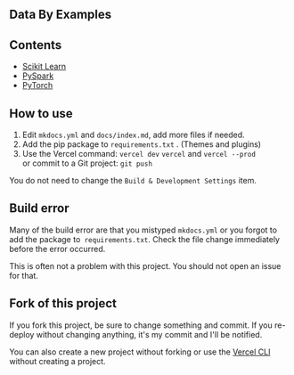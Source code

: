 ## Data By Examples

## Contents
- [Scikit Learn](/scikit)
- [PySpark](/pyspark)
- [PyTorch](/pytorch)

## How to use

1. Edit `mkdocs.yml` and `docs/index.md`, add more files if needed.
2. Add the pip package to `requirements.txt` . (Themes and plugins)
3. Use the Vercel command: `vercel dev` `vercel` and `vercel --prod`  
or commit to a Git project: `git push`

You do not need to change the `Build & Development Settings` item.

## Build error

Many of the build error are that you mistyped `mkdocs.yml`
or you forgot to add the package to` requirements.txt`.
Check the file change immediately before the error occurred.

This is often not a problem with this project.
You should not open an issue for that.

## Fork of this project

If you fork this project, be sure to change something and commit.
If you re-deploy without changing anything, it's my commit and I'll be notified.

You can also create a new project without forking or use the [Vercel CLI](https://vercel.com/docs/cli) without creating a project.

